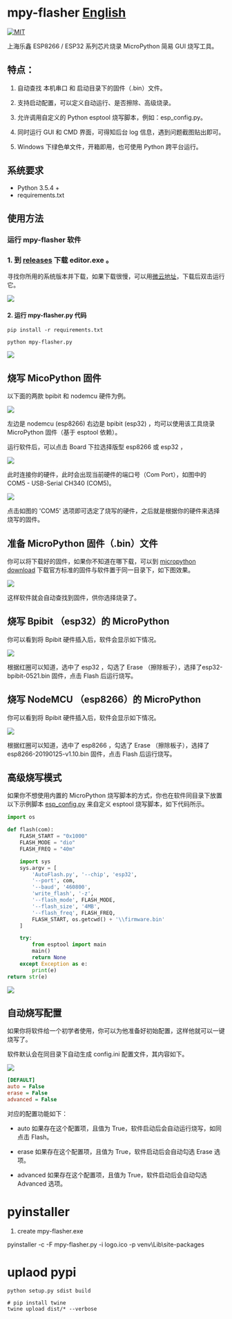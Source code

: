# mpy-flasher [English](English.md)

[![MIT](https://img.shields.io/badge/license-MIT-blue.svg)](./LICENSE)

上海乐鑫 ESP8266 / ESP32 系列芯片烧录 MicroPython 简易 GUI 烧写工具。

## 特点：

1. 自动查找 本机串口 和 启动目录下的固件（.bin）文件。

2. 支持启动配置，可以定义自动运行、是否擦除、高级烧录。

3. 允许调用自定义的 Python esptool 烧写脚本，例如：esp_config.py。

4. 同时运行 GUI 和 CMD 界面，可得知后台 log 信息，遇到问题截图贴出即可。

5. Windows 下绿色单文件，开箱即用，也可使用 Python 跨平台运行。

## 系统要求

- Python 3.5.4 +
- requirements.txt

## 使用方法

### 运行 mpy-flasher 软件

### 1. 到 [releases](https://github.com/junhuanchen/mpy-flasher/releases) 下载 editor.exe 。

寻找你所用的系统版本并下载，如果下载很慢，可以用[微云地址](https://share.weiyun.com/5Jvl8ln)，下载后双击运行它。

![](readme/00.png)

#### 2. 运行 mpy-flasher.py 代码

```shell
pip install -r requirements.txt

python mpy-flasher.py
```

![](readme/01.png)

## 烧写 MicoPython 固件

以下面的两款 bpibit 和 nodemcu 硬件为例。

![](readme/03.png)

左边是 nodemcu (esp8266) 右边是 bpibit (esp32) ，均可以使用该工具烧录 MicroPython 固件（基于 esptool 依赖）。

运行软件后，可以点击 Board 下拉选择版型 esp8266 或 esp32 ，

![](readme/04.png)

此时连接你的硬件，此时会出现当前硬件的端口号（Com Port），如图中的 COM5 - USB-Serial CH340 (COM5)。

![](readme/05.png)

点击如图的 'COM5' 选项即可选定了烧写的硬件，之后就是根据你的硬件来选择烧写的固件。

## 准备 MicroPython 固件（.bin）文件

你可以将下载好的固件，如果你不知道在哪下载，可以到 [micropython download](http://www.micropython.org/download) 下载官方标准的固件与软件置于同一目录下，如下图效果。

![](readme/07.png)

这样软件就会自动查找到固件，供你选择烧录了。

## 烧写 Bpibit （esp32）的 MicroPython

你可以看到将 Bpibit 硬件插入后，软件会显示如下情况。

![](readme/09.png)

根据红圈可以知道，选中了 esp32 ，勾选了 Erase （擦除板子），选择了esp32-bpibit-0521.bin 固件，点击 Flash 后运行烧写。

## 烧写 NodeMCU （esp8266）的 MicroPython

你可以看到将 Bpibit 硬件插入后，软件会显示如下情况。

![](readme/11.png)

根据红圈可以知道，选中了 esp8266 ，勾选了 Erase （擦除板子），选择了 esp8266-20190125-v1.10.bin 固件，点击 Flash 后运行烧写。

## 高级烧写模式

如果你不想使用内置的 MicroPython 烧写脚本的方式，你也在软件同目录下放置以下示例脚本 [esp_config.py](https://github.com/junhuanchen/mpy-flasher/blob/master/esp_config.py) 来自定义 esptool 烧写脚本，如下代码所示。

```python
import os

def flash(com):
    FLASH_START = "0x1000"
    FLASH_MODE = "dio"
    FLASH_FREQ = "40m"

    import sys
    sys.argv = [
        'AutoFlash.py', '--chip', 'esp32',
        '--port', com,
        '--baud', '460800',
        'write_flash', '-z',
        '--flash_mode', FLASH_MODE,
        '--flash_size', '4MB',
        '--flash_freq', FLASH_FREQ,
        FLASH_START, os.getcwd() + '\\firmware.bin'
    ]

    try:
        from esptool import main
        main()
        return None
    except Exception as e:
        print(e)
return str(e)
```

![](readme/13.png)

## 自动烧写配置

如果你将软件给一个初学者使用，你可以为他准备好初始配置，这样他就可以一键烧写了。

软件默认会在同目录下自动生成 config.ini 配置文件，其内容如下。

![](readme/15.png)

```ini
[DEFAULT]
auto = False
erase = False
advanced = False
```

对应的配置功能如下：

- auto 如果存在这个配置项，且值为 True，软件启动后会自动运行烧写，如同点击 Flash。

- erase 如果存在这个配置项，且值为 True，软件启动后会自动勾选 Erase 选项。

- advanced 如果存在这个配置项，且值为 True，软件启动后会自动勾选 Advanced 选项。

# pyinstaller

1. create mpy-flasher.exe

pyinstaller -c -F mpy-flasher.py -i logo.ico -p venv\Lib\site-packages

# uplaod pypi

```shell
python setup.py sdist build
```

```shell
# pip install twine
twine upload dist/* --verbose
```

